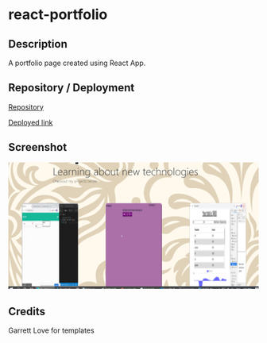 # react-portfolio

## Description
A portfolio page created using React App.

## Repository / Deployment
[Repository](https://www.github.com/awpdev/react-portfolio)

[Deployed link](https://awpdev.github.io)

## Screenshot
![projects](./src/assets/images/projects.png)

## Credits
Garrett Love for templates